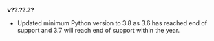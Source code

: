 **v??.??.??**
* Updated minimum Python version to 3.8 as 3.6 has reached end of support and 3.7 will reach end of support within the year.
